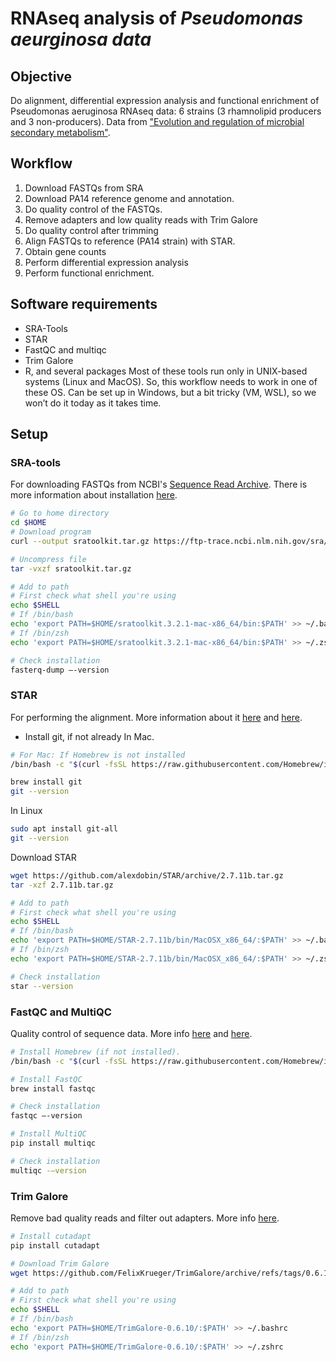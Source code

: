 # RNAseq analysis of *Pseudomonas aeurginosa data*

## Objective
Do alignment, differential expression analysis and functional enrichment of Pseudomonas aeruginosa RNAseq data: 6 strains (3 rhamnolipid producers and 3 non-producers).
Data from ["Evolution and regulation of microbial secondary metabolism"](https://elifesciences.org/articles/76119#s4).

## Workflow
1. Download FASTQs from SRA
2. Download PA14 reference genome and annotation.
3. Do quality control of the FASTQs.
4. Remove adapters and low quality reads with Trim Galore
5. Do quality control after trimming
6. Align FASTQs to reference (PA14 strain) with STAR.
7. Obtain gene counts
8. Perform differential expression analysis
9. Perform functional enrichment.

## Software requirements
- SRA-Tools
- STAR
- FastQC and multiqc
- Trim Galore
- R, and several packages
Most of these tools run only in UNIX-based systems (Linux and MacOS). So, this workflow needs to work in one of these OS.
Can be set up in Windows, but a bit tricky (VM, WSL), so we won’t do it today as it takes time.

## Setup
### SRA-tools
For downloading FASTQs from NCBI's [Sequence Read Archive](https://www.ncbi.nlm.nih.gov/sra). There is more information about installation [here](https://github.com/ncbi/sra-tools/wiki/02.-Installing-SRA-Toolkit
).
```bash
# Go to home directory
cd $HOME
# Download program
curl --output sratoolkit.tar.gz https://ftp-trace.ncbi.nlm.nih.gov/sra/sdk/current/sratoolkit.current-mac64.tar.gz

# Uncompress file
tar -vxzf sratoolkit.tar.gz

# Add to path
# First check what shell you're using
echo $SHELL
# If /bin/bash
echo 'export PATH=$HOME/sratoolkit.3.2.1-mac-x86_64/bin:$PATH' >> ~/.bashrc
# If /bin/zsh
echo 'export PATH=$HOME/sratoolkit.3.2.1-mac-x86_64/bin:$PATH' >> ~/.zshrc

# Check installation
fasterq-dump –-version
```
### STAR
For performing the alignment. More information about it [here](https://github.com/alexdobin/STAR) and [here](https://physiology.med.cornell.edu/faculty/skrabanek/lab/angsd/lecture_notes/STARmanual.pdf
).

- Install git, if not already
In Mac.
```bash
# For Mac: If Homebrew is not installed
/bin/bash -c "$(curl -fsSL https://raw.githubusercontent.com/Homebrew/install/HEAD/install.sh)"

brew install git
git --version
```
In Linux
```bash
sudo apt install git-all
git --version
```
Download STAR
```bash
wget https://github.com/alexdobin/STAR/archive/2.7.11b.tar.gz
tar -xzf 2.7.11b.tar.gz

# Add to path
# First check what shell you're using
echo $SHELL
# If /bin/bash
echo 'export PATH=$HOME/STAR-2.7.11b/bin/MacOSX_x86_64/:$PATH' >> ~/.bashrc
# If /bin/zsh
echo 'export PATH=$HOME/STAR-2.7.11b/bin/MacOSX_x86_64/:$PATH' >> ~/.zshrc

# Check installation
star --version
```

### FastQC and MultiQC
Quality control of sequence data. More info [here](https://www.bioinformatics.babraham.ac.uk/projects/fastqc/) and [here](https://seqera.io/multiqc/).
```bash
# Install Homebrew (if not installed).
/bin/bash -c "$(curl -fsSL https://raw.githubusercontent.com/Homebrew/install/HEAD/install.sh)"

# Install FastQC
brew install fastqc

# Check installation
fastqc –-version

# Install MultiQC
pip install multiqc

# Check installation
multiqc -–version
```
### Trim Galore
Remove bad quality reads and filter out adapters. More info [here](https://www.bioinformatics.babraham.ac.uk/projects/trim_galore/).
```bash
# Install cutadapt
pip install cutadapt

# Download Trim Galore
wget https://github.com/FelixKrueger/TrimGalore/archive/refs/tags/0.6.10.zip

# Add to path
# First check what shell you're using
echo $SHELL
# If /bin/bash
echo 'export PATH=$HOME/TrimGalore-0.6.10/:$PATH' >> ~/.bashrc
# If /bin/zsh
echo 'export PATH=$HOME/TrimGalore-0.6.10/:$PATH' >> ~/.zshrc
```